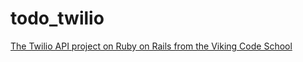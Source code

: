 # todo_twilio

[The Twilio API project on Ruby on Rails from the Viking Code School](http://www.vikingcodeschool.com)
